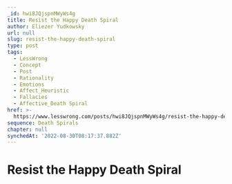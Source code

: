 ```yaml
---
_id: hwi8JQjspnMWyWs4g
title: Resist the Happy Death Spiral
author: Eliezer Yudkowsky
url: null
slug: resist-the-happy-death-spiral
type: post
tags:
  - LessWrong
  - Concept
  - Post
  - Rationality
  - Emotions
  - Affect_Heuristic
  - Fallacies
  - Affective_Death Spiral
href: >-
  https://www.lesswrong.com/posts/hwi8JQjspnMWyWs4g/resist-the-happy-death-spiral
sequence: Death Spirals
chapter: null
synchedAt: '2022-08-30T08:17:37.882Z'
---
```

# Resist the Happy Death Spiral

